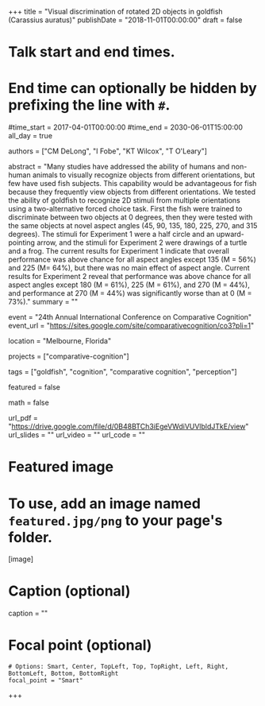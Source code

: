 +++
title = "Visual discrimination of rotated 2D objects in goldfish (Carassius auratus)"
publishDate = "2018-11-01T00:00:00"
draft = false

# Talk start and end times.
#   End time can optionally be hidden by prefixing the line with `#`.
#time_start = 2017-04-01T00:00:00
#time_end = 2030-06-01T15:00:00
all_day = true

authors = ["CM DeLong", "I Fobe", "KT Wilcox", "T O'Leary"]

abstract = "Many studies have addressed the ability of humans and non-human animals to visually recognize objects from different orientations, but few have used fish subjects. This capability would be advantageous for fish because they frequently view objects from different orientations. We tested the ability of goldfish to recognize 2D stimuli from multiple orientations using a two-alternative forced choice task. First the fish were trained to discriminate between two objects at 0 degrees, then they were tested with the same objects at novel aspect angles (45, 90, 135, 180, 225, 270, and 315 degrees). The stimuli for Experiment 1 were a half circle and an upward-pointing arrow, and the stimuli for Experiment 2 were drawings of a turtle and a frog. The current results for Experiment 1 indicate that overall performance was above chance for all aspect angles except 135 (M = 56%) and 225 (M= 64%), but there was no main effect of aspect angle. Current results for Experiment 2 reveal that performance was above chance for all aspect angles except 180 (M = 61%), 225 (M = 61%), and 270 (M = 44%), and performance at 270 (M = 44%) was significantly worse than at 0 (M = 73%)."
summary = ""

event = "24th Annual International Conference on Comparative Cognition"
event_url = "https://sites.google.com/site/comparativecognition/co3?pli=1"

location = "Melbourne, Florida"

projects = ["comparative-cognition"]

tags = ["goldfish", "cognition", "comparative cognition", "perception"]

featured = false

math = false

url_pdf = "https://drive.google.com/file/d/0B48BTCh3iEgeVWdiVUVlbldJTkE/view"
url_slides = ""
url_video = ""
url_code = ""

# Featured image
# To use, add an image named `featured.jpg/png` to your page's folder.
[image]
  # Caption (optional)
  caption = ""

  # Focal point (optional)
    # Options: Smart, Center, TopLeft, Top, TopRight, Left, Right, BottomLeft, Bottom, BottomRight
    focal_point = "Smart"

+++
